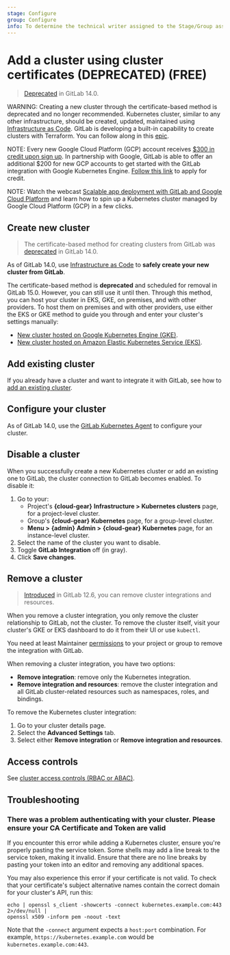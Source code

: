 ```yaml
---
stage: Configure
group: Configure
info: To determine the technical writer assigned to the Stage/Group associated with this page, see https://about.gitlab.com/handbook/engineering/ux/technical-writing/#assignments
---
```


# Add a cluster using cluster certificates (DEPRECATED) **(FREE)**

> [Deprecated](https://gitlab.com/gitlab-org/gitlab/-/issues/327908) in GitLab 14.0.

WARNING:
Creating a new cluster through the certificate-based method
is deprecated and no longer recommended. Kubernetes cluster, similar to any other
infrastructure, should be created, updated, maintained using [Infrastructure as Code](../../infrastructure/index.md).
GitLab is developing a built-in capability to create clusters with Terraform.
You can follow along in this [epic](https://gitlab.com/groups/gitlab-org/-/epics/6049).

NOTE:
Every new Google Cloud Platform (GCP) account receives
[$300 in credit upon sign up](https://console.cloud.google.com/freetrial).
In partnership with Google, GitLab is able to offer an additional $200 for new GCP
accounts to get started with the GitLab integration with Google Kubernetes Engine.
[Follow this link](https://cloud.google.com/partners/partnercredit/?pcn_code=0014M00001h35gDQAQ#contact-form)
to apply for credit.

NOTE:
Watch the webcast [Scalable app deployment with GitLab and Google Cloud Platform](https://about.gitlab.com/webcast/scalable-app-deploy/)
and learn how to spin up a Kubernetes cluster managed by Google Cloud Platform (GCP)
in a few clicks.

## Create new cluster

> The certificate-based method for creating clusters from GitLab was [deprecated](https://gitlab.com/gitlab-org/gitlab/-/issues/327908) in GitLab 14.0.

As of GitLab 14.0, use [Infrastructure as Code](../../infrastructure/index.md)
to **safely create your new cluster from GitLab**.

The certificate-based method is **deprecated** and scheduled for removal in
GitLab 15.0. However, you can still use it until then. Through
this method, you can host your cluster in EKS, GKE, on premises, and with other
providers. To host them on premises and with other providers,
use either the EKS or GKE method to guide you through and enter your cluster's
settings manually:

- [New cluster hosted on Google Kubernetes Engine (GKE)](add_gke_clusters.md).
- [New cluster hosted on Amazon Elastic Kubernetes Service (EKS)](add_eks_clusters.md).

## Add existing cluster

If you already have a cluster and want to integrate it with GitLab, see how to
[add an existing cluster](add_existing_cluster.md).

## Configure your cluster

As of GitLab 14.0, use the [GitLab Kubernetes Agent](../../clusters/agent/index.md) to configure your cluster.

## Disable a cluster

When you successfully create a new Kubernetes cluster or add an existing
one to GitLab, the cluster connection to GitLab becomes enabled. To disable it:

1. Go to your:
   - Project's **{cloud-gear}** **Infrastructure > Kubernetes clusters** page, for a project-level cluster.
   - Group's **{cloud-gear}** **Kubernetes** page, for a group-level cluster.
   - **Menu >** **{admin}** **Admin >** **{cloud-gear}** **Kubernetes** page, for an instance-level cluster.
1. Select the name of the cluster you want to disable.
1. Toggle **GitLab Integration** off (in gray).
1. Click **Save changes**.

## Remove a cluster

> [Introduced](https://gitlab.com/gitlab-org/gitlab/-/issues/26815) in GitLab 12.6, you can remove cluster integrations and resources.

When you remove a cluster integration, you only remove the cluster relationship
to GitLab, not the cluster. To remove the cluster itself, visit your cluster's
GKE or EKS dashboard to do it from their UI or use `kubectl`.

You need at least Maintainer [permissions](../../permissions.md) to your
project or group to remove the integration with GitLab.

When removing a cluster integration, you have two options:

- **Remove integration**: remove only the Kubernetes integration.
- **Remove integration and resources**: remove the cluster integration and
all GitLab cluster-related resources such as namespaces, roles, and bindings.

To remove the Kubernetes cluster integration:

1. Go to your cluster details page.
1. Select the **Advanced Settings** tab.
1. Select either **Remove integration** or **Remove integration and resources**.

## Access controls

See [cluster access controls (RBAC or ABAC)](cluster_access.md).

## Troubleshooting

### There was a problem authenticating with your cluster. Please ensure your CA Certificate and Token are valid

If you encounter this error while adding a Kubernetes cluster, ensure you're
properly pasting the service token. Some shells may add a line break to the
service token, making it invalid. Ensure that there are no line breaks by
pasting your token into an editor and removing any additional spaces.

You may also experience this error if your certificate is not valid. To check that your certificate's
subject alternative names contain the correct domain for your cluster's API, run this:

```shell
echo | openssl s_client -showcerts -connect kubernetes.example.com:443 2>/dev/null |
openssl x509 -inform pem -noout -text
```

Note that the `-connect` argument expects a `host:port` combination. For example, `https://kubernetes.example.com` would be `kubernetes.example.com:443`.
